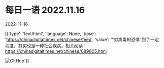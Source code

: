 # 每日一语 2022.11.16

2022-11-16

[{'type': 'text/html', 'language': None, 'base': 'https://chinadigitaltimes.net/chinese/feed', 'value': '“对病毒的恐惧”到了一定程度，其实也是一种社会疾病。相关阅读：https://chinadigitaltimes.net/chinese/689805.html

![GitHub](https://chinadigitaltimes.net/chinese/files/2022/11/2022.11.16.2.jpg)'}]